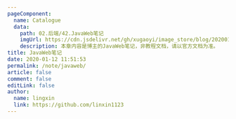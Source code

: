```yaml
---
pageComponent:
  name: Catalogue
  data:
    path: 02.后端/42.JavaWeb笔记
    imgUrl: https://cdn.jsdelivr.net/gh/xugaoyi/image_store/blog/20200112120340.png
    description: 本章内容是博主的JavaWeb笔记，非教程文档，请以官方文档为准。
title: JavaWeb笔记
date: 2020-01-12 11:51:53
permalink: /note/javaweb/
article: false
comment: false
editLink: false
author:
  name: lingxin
  link: https://github.com/linxin1123
---
```

